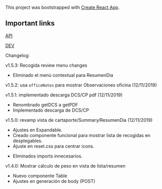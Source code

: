 This project was bootstrapped with [Create React App](https://github.com/facebook/create-react-app).

## Important links

[API](https://apisat.solusat.es/)

[DEV](https://visor.dev.ambarplus.com/)

Changelog:

v1.5.3: Recogida review menu changes
- Eliminado el menú contextual para ResumenDia

v1.5.2: usa `officeNotes` para mostrar Observaciones oficina (12/11/2019)

v1.5.1: implementado descarga DCS/CP pdf (12/11/2019)
+ Renombrado getDCS a getPDF
+ Implementado descarga de DCS/CP

v1.5.0: revamp vista de cartaporte/Summary/ResumenDia (12/11/2019)
+ Ajustes en Expandable.
+ Creado componente funcional para mostrar lista de recogidas en desplegables.
+ Ajuste en reset.css para centrar icons.
- Eliminados imports innecesarios.

v1.4.0: Mostrar cálculo de peso en vista de lista/resumen
+ Nuevo componente Table
+ Ajustes en generación de body (POST)
